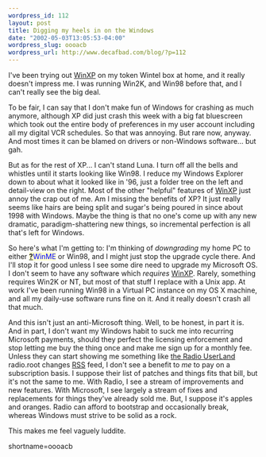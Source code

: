 ```yaml
--- 
wordpress_id: 112
layout: post
title: Digging my heels in on the Windows
date: "2002-05-03T13:05:53-04:00"
wordpress_slug: oooacb
wordpress_url: http://www.decafbad.com/blog/?p=112
---
```

<p>I've been trying out <a href="http://www.decafbad.com/twiki/bin/view/Main/WinXP">WinXP</a> on my token Wintel box at home, and it really doesn't impress me.  I was running Win2K, and Win98 before that, and I can't really see the big deal.  </p>
<p>To be fair, I can say that I don't make fun of Windows for crashing as much anymore, although XP did just crash this week with a big fat bluescreen which took out the entire body of preferences in my user account including all my digital VCR schedules.  So that was annoying.  But rare now, anyway.  And most times it can be blamed on drivers or non-Windows software...  but gah.</p>
<p>But as for the rest of XP... I can't stand Luna.  I turn off all the bells and whistles until it starts looking like Win98.  I reduce my Windows Explorer down to about what it looked like in '96, just a folder tree on the left and detail-view on the right.  Most of the other "helpful" features of <a href="http://www.decafbad.com/twiki/bin/view/Main/WinXP">WinXP</a> just annoy the crap out of me.  Am I missing the benefits of XP?  It just really seems like hairs are being split and sugar's being poured in since about 1998 with Windows.  Maybe the thing is that no one's come up with any new dramatic, paradigm-shattering new things, so incremental perfection is all that's left for Windows.</p>
<p>So here's what I'm getting to:  I'm thinking of <i>downgrading</i> my home PC to either <span style='background : #FFFFCE;'><a href="http://www.decafbad.com/twiki/bin/edit/Main/WinME?topicparent=Main.FilterData"><b>?</b></a><font color="#0000FF">WinME</font></span> or Win98, and I might just stop the upgrade cycle there.  And I'll stop it for good unless I see some dire need to upgrade my Microsoft OS.  I don't seem to have any software which <i>requires</i> <a href="http://www.decafbad.com/twiki/bin/view/Main/WinXP">WinXP</a>.  Rarely, something requires Win2K or NT, but most of that stuff I replace with a Unix app.  At work I've been running Win98 in a Virtual PC instance on my OS X machine, and all my daily-use software runs fine on it.  And it really doesn't crash all that much.</p>
<p>And this isn't just an anti-Microsoft thing.  Well, to be honest, in part it is.  And in part, I don't want my Windows habit to suck me into recurring Microsoft payments, should they perfect the licensing enforcement and stop letting me buy the thing once and make me sign up for a monthly fee.  Unless they can start showing me something like <a href="http://static.userland.com/updatelogs/radio.xml">the Radio <a href="http://www.decafbad.com/twiki/bin/view/Main/UserLand">UserLand</a> radio.root changes <a href="http://www.decafbad.com/twiki/bin/view/Main/RSS">RSS</a> feed</a>, I don't see a benefit to <i>me</i> to pay on a subscription basis.  I suppose their list of patches and things fits that bill, but it's not the same to me.  With Radio, I see a stream of improvements and new features.  With Microsoft, I see largely a stream of fixes and replacements for things they've already sold me.  But, I suppose it's apples and oranges.  Radio can afford to bootstrap and occasionally break, whereas Windows must strive to be solid as a rock.</p>
<p>This makes me feel vaguely luddite.</p>
<!--more-->
shortname=oooacb
